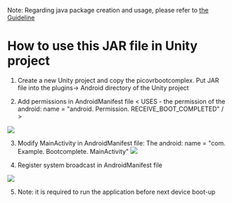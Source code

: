 Note: Regarding java package creation and usage, please refer to [the Guideline](https://github.com/PicoSupport/PicoSupport/blob/master/How_to_use_JAR_file_in_Unity_project_on_Pico_device.docx)

# How to use this JAR file in Unity project

1. Create a new Unity project and copy the picovrbootcomplex. Put JAR file into the plugins-> Android directory of the Unity project

2. Add permissions in AndroidManifest file
< USES - the permission of the android: name = "android. Permission. RECEIVE_BOOT_COMPLETED"
/ >

![](https://github.com/PicoSupport/BootComplete/blob/master/assets/01.png)

3. Modify MainActivity in AndroidManifest file:
The android: name = "com. Example. Bootcomplete. MainActivity"
![](https://github.com/PicoSupport/BootComplete/blob/master/assets/02.png)

4. Register system broadcast in AndroidManifest file

![](https://github.com/PicoSupport/BootComplete/blob/master/assets/03.png)

5. Note: it is required to run the application before next device boot-up

